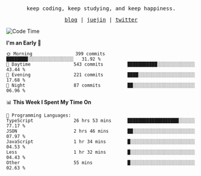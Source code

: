<p align="center">
  <samp>
    <span>keep coding, keep studying, and keep happiness.</span>
  </samp>
</p>

<p align="center">
  <samp>
    <a href="https://deweyou.me">blog</a>  |
    <a href="https://juejin.cn/user/4309700183594366">juejin</a> |
    <a href="https://twitter.com/ouduidui">twitter</a>
  </samp>
</p>

<!--START_SECTION:waka-->
![Code Time](http://img.shields.io/badge/Code%20Time-4%2C947%20hrs%2052%20mins-blue)

**I'm an Early 🐤** 

```text
🌞 Morning                399 commits         ████████░░░░░░░░░░░░░░░░░   31.92 % 
🌆 Daytime                543 commits         ███████████░░░░░░░░░░░░░░   43.44 % 
🌃 Evening                221 commits         ████░░░░░░░░░░░░░░░░░░░░░   17.68 % 
🌙 Night                  87 commits          ██░░░░░░░░░░░░░░░░░░░░░░░   06.96 % 
```


📊 **This Week I Spent My Time On** 

```text
💬 Programming Languages: 
TypeScript               26 hrs 53 mins      ███████████████████░░░░░░   77.17 % 
JSON                     2 hrs 46 mins       ██░░░░░░░░░░░░░░░░░░░░░░░   07.97 % 
JavaScript               1 hr 34 mins        █░░░░░░░░░░░░░░░░░░░░░░░░   04.53 % 
Less                     1 hr 32 mins        █░░░░░░░░░░░░░░░░░░░░░░░░   04.43 % 
Other                    55 mins             █░░░░░░░░░░░░░░░░░░░░░░░░   02.63 % 
```


<!--END_SECTION:waka-->
